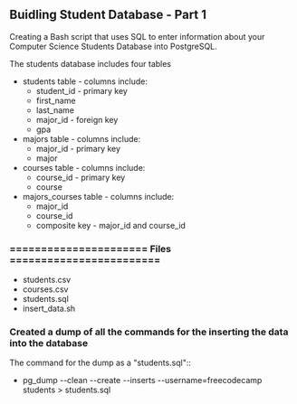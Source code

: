 ## Buidling Student Database - Part 1

Creating a Bash script that uses SQL to enter information about your Computer Science Students Database into PostgreSQL.

The students database includes four tables
* students table - columns include:
  * student_id - primary key
  * first_name
  * last_name
  * major_id - foreign key
  * gpa
* majors table - columns include:
  * major_id - primary key
  * major
* courses table - columns include:
  * course_id - primary key
  * course
* majors_courses table - columns include:
  * major_id 
  * course_id
  * composite key - major_id and course_id

### ====================== Files ========================
* students.csv
* courses.csv
* students.sql
* insert_data.sh

### Created a dump of all the commands for the inserting the data into the database
The command for the dump as a "students.sql"::
  * pg_dump --clean --create --inserts --username=freecodecamp students > students.sql
